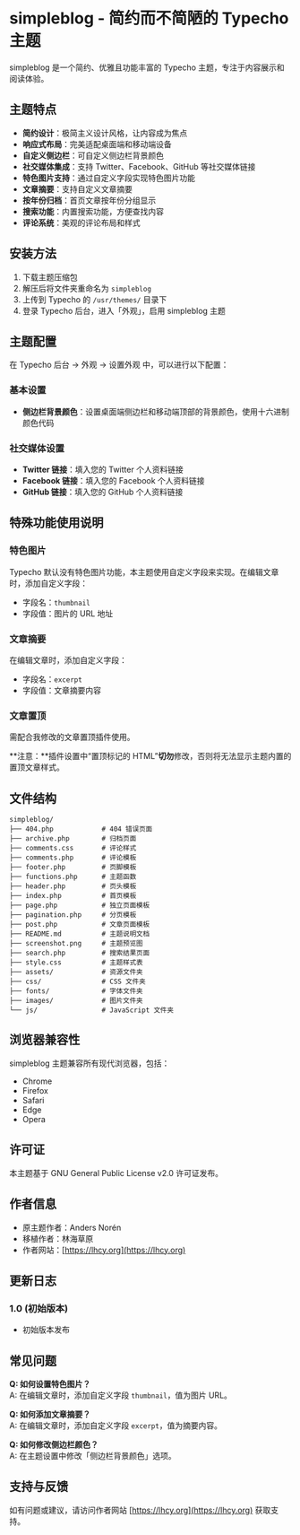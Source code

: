 # simpleblog - 简约而不简陋的 Typecho 主题

simpleblog 是一个简约、优雅且功能丰富的 Typecho 主题，专注于内容展示和阅读体验。

## 主题特点

- **简约设计**：极简主义设计风格，让内容成为焦点
- **响应式布局**：完美适配桌面端和移动端设备
- **自定义侧边栏**：可自定义侧边栏背景颜色
- **社交媒体集成**：支持 Twitter、Facebook、GitHub 等社交媒体链接
- **特色图片支持**：通过自定义字段实现特色图片功能
- **文章摘要**：支持自定义文章摘要
- **按年份归档**：首页文章按年份分组显示
- **搜索功能**：内置搜索功能，方便查找内容
- **评论系统**：美观的评论布局和样式

## 安装方法

1. 下载主题压缩包
2. 解压后将文件夹重命名为 `simpleblog`
3. 上传到 Typecho 的 `/usr/themes/` 目录下
4. 登录 Typecho 后台，进入「外观」，启用 simpleblog 主题

## 主题配置

在 Typecho 后台 → 外观 → 设置外观 中，可以进行以下配置：

### 基本设置

- **侧边栏背景颜色**：设置桌面端侧边栏和移动端顶部的背景颜色，使用十六进制颜色代码

### 社交媒体设置

- **Twitter 链接**：填入您的 Twitter 个人资料链接
- **Facebook 链接**：填入您的 Facebook 个人资料链接
- **GitHub 链接**：填入您的 GitHub 个人资料链接

## 特殊功能使用说明

### 特色图片

Typecho 默认没有特色图片功能，本主题使用自定义字段来实现。在编辑文章时，添加自定义字段：

- 字段名：`thumbnail`
- 字段值：图片的 URL 地址

### 文章摘要

在编辑文章时，添加自定义字段：

- 字段名：`excerpt`
- 字段值：文章摘要内容

### 文章置顶

需配合我修改的文章置顶插件使用。

**注意：**插件设置中“置顶标记的 HTML”**切勿**修改，否则将无法显示主题内置的置顶文章样式。

## 文件结构

```
simpleblog/
├── 404.php            # 404 错误页面
├── archive.php        # 归档页面
├── comments.css       # 评论样式
├── comments.php       # 评论模板
├── footer.php         # 页脚模板
├── functions.php      # 主题函数
├── header.php         # 页头模板
├── index.php          # 首页模板
├── page.php           # 独立页面模板
├── pagination.php     # 分页模板
├── post.php           # 文章页面模板
├── README.md          # 主题说明文档
├── screenshot.png     # 主题预览图
├── search.php         # 搜索结果页面
├── style.css          # 主题样式表
├── assets/            # 资源文件夹
├── css/               # CSS 文件夹
├── fonts/             # 字体文件夹
├── images/            # 图片文件夹
└── js/                # JavaScript 文件夹
```

## 浏览器兼容性

simpleblog 主题兼容所有现代浏览器，包括：

- Chrome
- Firefox
- Safari
- Edge
- Opera

## 许可证

本主题基于 GNU General Public License v2.0 许可证发布。

## 作者信息

- 原主题作者：Anders Norén
- 移植作者：林海草原
- 作者网站：[https://lhcy.org](https://lhcy.org)

## 更新日志

### 1.0 (初始版本)
- 初始版本发布

## 常见问题

**Q: 如何设置特色图片？**  
A: 在编辑文章时，添加自定义字段 `thumbnail`，值为图片 URL。

**Q: 如何添加文章摘要？**  
A: 在编辑文章时，添加自定义字段 `excerpt`，值为摘要内容。

**Q: 如何修改侧边栏颜色？**  
A: 在主题设置中修改「侧边栏背景颜色」选项。

## 支持与反馈

如有问题或建议，请访问作者网站 [https://lhcy.org](https://lhcy.org) 获取支持。